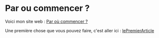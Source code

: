 # Par ou commencer ?
Voici mon site web : [Par où commencer ?](https://paroucommencer.github.io)

Une première chose que vous pouvez faire, c'est aller ici :
[lePremierArticle](https://paroucommencer.github.io/article1)

